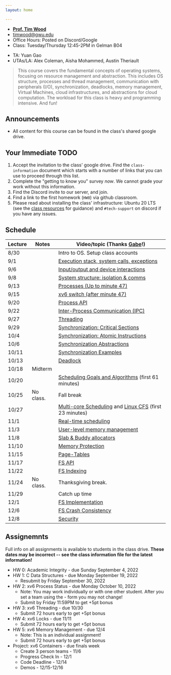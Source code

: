 ```yaml
---
layout: home

---
```

<div class="wrapper" markdown="0"><div class="footer-col-wrapper">
<div class="footer-col two-col-1">
    <ul class="contact-list">
        <li><b><a href="https://faculty.cs.gwu.edu/timwood">Prof. Tim Wood</a></b></li>
        <li><a href="mailto:timwood@gwu.edu">timwood@gwu.edu</a></li>
        <li>Office Hours: Posted on Discord/Google</li>
        <li>Class: Tuesday/Thursday 12:45-2PM in Gelman B04</li>
    </ul>
</div>
<div class="footer-col two-col-2">
    <ul class="contact-list">
        <li>TA: Yuan Gao</li>
        <li>UTAs/LA: Alex Coleman, Aisha Mohammed, Austin Theriault </li>
    </ul>
    </div>
</div></div>


> This course covers the fundamental concepts of operating systems, focusing on resource management and abstraction. This includes OS structure, processes and thread management, communication with peripherals (I/O), synchronization, deadlocks, memory management, Virtual Machines, cloud infrastructures, and abstractions for cloud computation. The workload for this class is heavy and programming intensive. And fun!


## Announcements ##
- All content for this course can be found in the class's shared google drive.


Your Immediate TODO
-------------------

1.  Accept the invitation to the class' google drive. Find the
    `class-information` document which starts with a number of links
    that you can use to proceed through this list.
2.  Complete the "getting to know you" survey *now*. We cannot grade
    your work without this information.
3.  Find the Discord invite to our server, and join.
4.  Find a link to the first homework (`HW0`) via github classroom.
5.  Please read about installing the class' infrastructure: Ubuntu 20
    LTS (see the [class
    resources](https://github.com/gwu-cs-os/resources) for guidance) and
    `#tech-support` on discord if you have any issues.


## Schedule  ##

<div style="font-size:90%">

| Lecture | Notes | Video/topic (Thanks [Gabe](https://www2.seas.gwu.edu/~gparmer/)!)  |
| --- | --- | --- |
| 8/30 |  | Intro to OS. Setup class accounts |
| 9/1 |  | [Execution stack, system calls, exceptions](https://www.youtube.com/watch?v=GoPTe_eIQwI&list=PLVW70f0xtTUxHXRtZhGEJAiBDFx-ofc_G) |
| 9/6 |  | [Input/output and device interactions](https://www.youtube.com/watch?v=a3EpamJ1sNY&list=PLVW70f0xtTUxHXRtZhGEJAiBDFx-ofc_G) |
| 9/8 |  | [System structure: isolation & comms](https://www.youtube.com/watch?v=fgrV-mu6JQw&list=PLVW70f0xtTUxHXRtZhGEJAiBDFx-ofc_G) |
| 9/13 |  | [Processes (Up to minute 47)](https://www.youtube.com/watch?v=iDJ4RuaJEOQ&list=PLVW70f0xtTUxHXRtZhGEJAiBDFx-ofc_G) |
| 9/15 |  | [xv6 switch (after minute 47)](https://www.youtube.com/watch?v=iDJ4RuaJEOQ&list=PLVW70f0xtTUxHXRtZhGEJAiBDFx-ofc_G) |
| 9/20 |  | [Process API](https://www.youtube.com/watch?v=-U7gmPsJ3Lo&list=PLVW70f0xtTUxHXRtZhGEJAiBDFx-ofc_G) |
| 9/22 |  | [Inter-Process Communication (IPC)](https://www.youtube.com/watch?v=BtQ2jSzGPEU&list=PLVW70f0xtTUxHXRtZhGEJAiBDFx-ofc_G) |
| 9/27 |  | [Threading](https://www.youtube.com/watch?v=6zVpznaYclY&list=PLVW70f0xtTUxHXRtZhGEJAiBDFx-ofc_G) |
| 9/29 |  | [Synchronization: Critical Sections](https://www.youtube.com/watch?v=_ARTXwgjFHo&list=PLVW70f0xtTUxHXRtZhGEJAiBDFx-ofc_G) |
| 10/4 |  | [Synchronization: Atomic Instructions](https://www.youtube.com/watch?v=_iR8n1tgf2A&list=PLVW70f0xtTUxHXRtZhGEJAiBDFx-ofc_G) |
| 10/6 |  | [Synchronization Abstractions](https://www.youtube.com/watch?v=rPmm5BPN83Y&list=PLVW70f0xtTUxHXRtZhGEJAiBDFx-ofc_G) |
| 10/11 |  | [Synchronization Examples](https://www.youtube.com/watch?v=A3lTPUT7lPg&list=PLVW70f0xtTUxHXRtZhGEJAiBDFx-ofc_G) |
| 10/13 |  | [Deadlock](https://www.youtube.com/watch?v=gRQH3zWQBuU) |
| 10/18 | Midterm |  |
| 10/20 |  | [Scheduling Goals and Algorithms](https://www.youtube.com/watch?v=wWhQ3jNPYq8) (first 61 minutes) |
| 10/25 | No class. | Fall break  |
| 10/27 |  | [Multi-core Scheduling](https://youtu.be/wWhQ3jNPYq8?t=3660) and [Linux CFS](https://www.youtube.com/watch?v=KRjBX_lBFYM) (first 23 minutes) |
| 11/1 |  | [Real-time scheduling](https://youtu.be/KRjBX_lBFYM?t=1394) |
| 11/3 |  | [User-level memory management](https://www.youtube.com/watch?v=5zvu7vyypt0) |
| 11/8 |  | [Slab & Buddy allocators](https://www.youtube.com/watch?v=DRAHRJEAEso) |
| 11/10 |  | [Memory Protection](https://www.youtube.com/watch?v=mffHC2FsaIU) |
| 11/15 |  | [Page-Tables](https://www.youtube.com/watch?v=9FC64Lsz6aM) |
| 11/17 |  | [FS API](https://www.youtube.com/watch?v=SQBpk-EicLE) |
| 11/22 |  | [FS Indexing](https://www.youtube.com/watch?v=qWKs1o1ozyU) |
| 11/24 | No class.  | Thanksgiving break. |
| 11/29 |  | Catch up time |
| 12/1 |  | [FS Implementation](https://www.youtube.com/watch?v=_3ISGcSlK4Q) |
| 12/6 |  | [FS Crash Consistency](https://www.youtube.com/watch?v=s_Q3CXhYiIk) |
| 12/8 |  | [Security](https://www.youtube.com/watch?v=IAnggHc0_aA) |

</div> 

## Assignemnts
Full info on all assignments is available to students in the class drive. **These dates may be incorrect -- see the class information file for the latest information!**
 - HW 0: Academic Integrity - due Sunday September 4, 2022
 - HW 1: C Data Structures - due Monday September 19, 2022
   - Resubmit by Friday September 30, 2022
 - HW 2: xv6 Process Status - due Monday October 10, 2022 
   - Note: You may work individually or with one other student. After you set a team using the  - form you may not change!
   - Submit by Friday 11:59PM to get +5pt bonus
 - HW 3: xv6 Threading - due 10/30
   - Submit 72 hours early to get +5pt bonus
 - HW 4: xv6 Locks - due 11/11
   - Submit 72 hours early to get +5pt bonus
 - HW 5: xv6 Memory Management - due 12/4
   - Note: This is an individual assignment!
   - Submit 72 hours early to get +5pt bonus
 - Project: xv6 Containers - due finals week
   - Create 3 person teams - 11/6
   - Progress Check In - 12/1
   - Code Deadline - 12/14
   - Demos - 12/15-12/16
